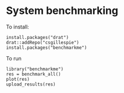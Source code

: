# System benchmarking

To install:
```
install.packages("drat")
drat::addRepo("csgillespie")
install.packages("benchmarkme")
```

To run

```
library("benchmarkme")
res = benchmark_all()
plot(res)
upload_results(res)
```